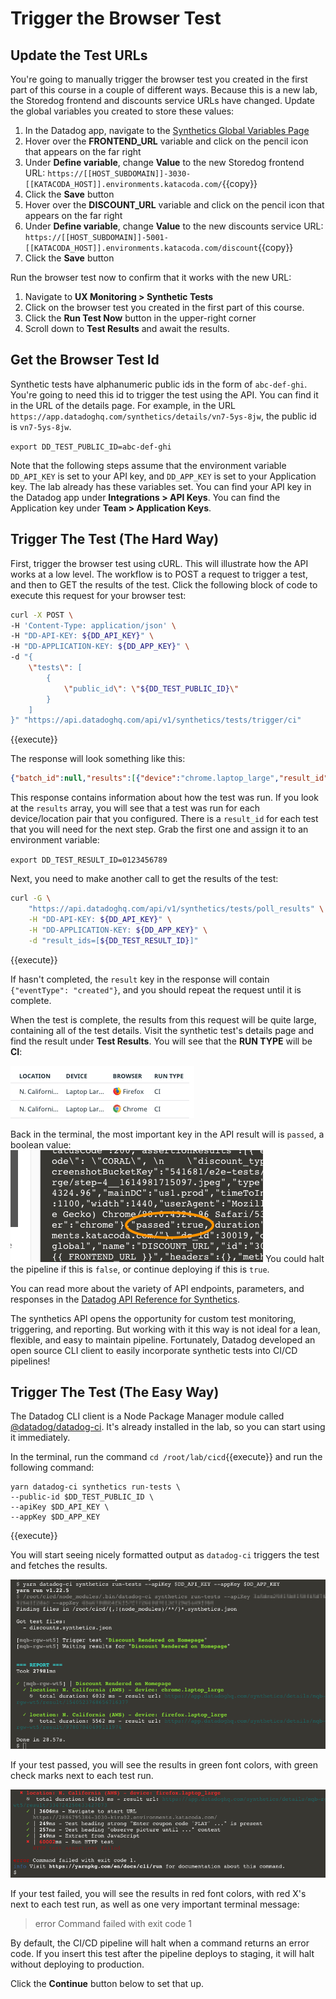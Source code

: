 # Trigger the Browser Test
## Update the Test URLs
You're going to manually trigger the browser test you created in the first part of this course in a couple of different ways. Because this is a new lab, the Storedog frontend and discounts service URLs have changed. Update the global variables you created to store these values:
1. In the Datadog app, navigate to the [Synthetics Global Variables Page](https://app.datadoghq.com/synthetics/settings/variables)
1. Hover over the **FRONTEND_URL** variable and click on the pencil icon that appears on the far right
1. Under **Define variable**, change **Value** to the new Storedog frontend URL: `https://[[HOST_SUBDOMAIN]]-3030-[[KATACODA_HOST]].environments.katacoda.com/`{{copy}}
1. Click the **Save** button
1. Hover over the **DISCOUNT_URL** variable and click on the pencil icon that appears on the far right
1. Under **Define variable**, change **Value** to the new discounts service URL: `https://[[HOST_SUBDOMAIN]]-5001-[[KATACODA_HOST]].environments.katacoda.com/discount`{{copy}}
1. Click the **Save** button

Run the browser test now to confirm that it works with the new URL:
1. Navigate to **UX Monitoring > Synthetic Tests**
1. Click on the browser test you created in the first part of this course.
1. Click the **Run Test Now** button in the upper-right corner
1. Scroll down to **Test Results** and await the results.

## Get the Browser Test Id
Synthetic tests have alphanumeric public ids in the form of `abc-def-ghi`. You're going to need this id to trigger the test using the API. You can find it in the URL of the details page. For example, in the URL `https://app.datadoghq.com/synthetics/details/vn7-5ys-8jw`, the public id is `vn7-5ys-8jw`. 

`export DD_TEST_PUBLIC_ID=abc-def-ghi`

Note that the following steps assume that the environment variable `DD_API_KEY` is set to your API key, and `DD_APP_KEY` is set to your Application key. The lab already has these variables set. You can find your API key in the Datadog app under **Integrations > API Keys**. You can find the Application key under **Team > Application Keys**.

## Trigger The Test (The Hard Way)
First, trigger the browser test using cURL. This will illustrate how the API works at a low level. The workflow is to POST a request to trigger a test, and then to GET the results of the test. Click the following block of code to execute this request for your browser test:

```bash
curl -X POST \
-H 'Content-Type: application/json' \
-H "DD-API-KEY: ${DD_API_KEY}" \
-H "DD-APPLICATION-KEY: ${DD_APP_KEY}" \
-d "{
    \"tests\": [
        {
            \"public_id\": \"${DD_TEST_PUBLIC_ID}\"
        }
    ]
}" "https://api.datadoghq.com/api/v1/synthetics/tests/trigger/ci"
```
{{execute}}

The response will look something like this:

```json
{"batch_id":null,"results":[{"device":"chrome.laptop_large","result_id":"7425966295343615430","public_id":"vn7-5ys-8jw","location":30019},{"device":"firefox.laptop_large","result_id":"5281194447760414433","public_id":"vn7-5ys-8jw","location":30019}],"triggered_check_ids":["vn7-5ys-8jw"],"locations":[{"display_name":"N. California (AWS)","name":"aws:us-west-1","region":"Americas","is_active":true,"is_public":true,"id":30019}]}
```

This response contains information about how the test was run. If you look at the `results` array, you will see that a test was run for each device/location pair that you configured. There is a `result_id` for each test that you will need for the next step. Grab the first one and assign it to an environment variable:

`export DD_TEST_RESULT_ID=0123456789`

Next, you need to make another call to get the results of the test:

```bash
curl -G \
    "https://api.datadoghq.com/api/v1/synthetics/tests/poll_results" \
    -H "DD-API-KEY: ${DD_API_KEY}" \
    -H "DD-APPLICATION-KEY: ${DD_APP_KEY}" \
    -d "result_ids=[${DD_TEST_RESULT_ID}]"
```
{{execute}}

If hasn't completed, the `result` key in the response will contain `{"eventType": "created"}`, and you should repeat the request until it is complete.

When the test is complete, the results from this request will be quite large, containing all of the test details. 
Visit the synthetic test's details page and find the result under **Test Results**. You will see that the **RUN TYPE** will be **CI**:

![CI Run Type for API triggered test](./assets/test_results_ci_run_type.png)

Back in the terminal, the most important key in the API result will is `passed`, a boolean value:
![Passed key in API results](./assets/terminal_passed_true.png)
You could halt the pipeline if this is `false`, or continue deploying if this is `true`.

You can read more about the variety of API endpoints, parameters, and responses in the [Datadog API Reference for Synthetics](https://docs.datadoghq.com/api/latest/synthetics/).

The synthetics API opens the opportunity for custom test monitoring, triggering, and reporting. But working with it this way is not ideal for a lean, flexible, and easy to maintain pipeline. Fortunately, Datadog developed an open source CLI client to easily incorporate synthetic tests into CI/CD pipelines!

## Trigger The Test (The Easy Way)
The Datadog CLI client is a Node Package Manager module called [@datadog/datadog-ci](https://www.npmjs.com/package/@datadog/datadog-ci). It's already installed in the lab, so you can start using it immediately. 

In the terminal, run the command `cd /root/lab/cicd`{{execute}} and run the following command:
```shell
yarn datadog-ci synthetics run-tests \
--public-id $DD_TEST_PUBLIC_ID \
--apiKey $DD_API_KEY \
--appKey $DD_APP_KEY
```
{{execute}}

You will start seeing nicely formatted output as `datadog-ci` triggers the test and fetches the results. 

![datadog-ci running a passing browser test](./assets/datadog_ci_test_complete_pass.png)

If your test passed, you will see the results in green font colors, with green check marks next to each test run.

![datadog-ci running a failing browser test](./assets/datadog_ci_test_complete_fail.png)

If your test failed, you will see the results in red font colors, with red X's next to each test run, as well as one very important terminal message:

> error Command failed with exit code 1

By default, the CI/CD pipeline will halt when a command returns an error code. If you insert this test after the pipeline deploys to staging, it will halt without deploying to production.

Click the **Continue** button below to set that up.

